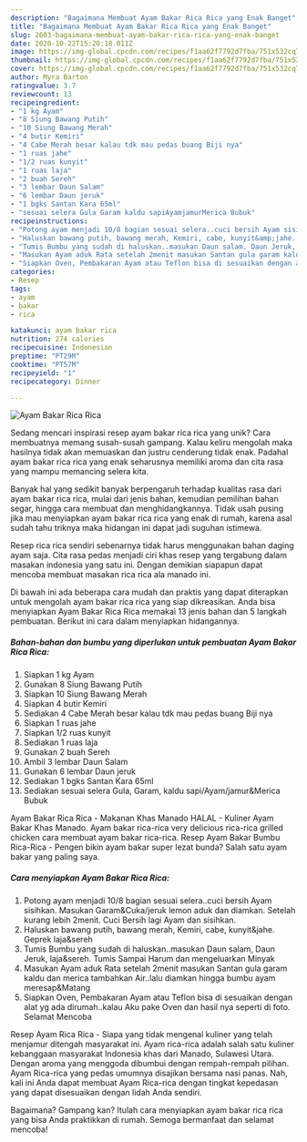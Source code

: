 ```yaml
---
description: "Bagaimana Membuat Ayam Bakar Rica Rica yang Enak Banget"
title: "Bagaimana Membuat Ayam Bakar Rica Rica yang Enak Banget"
slug: 2603-bagaimana-membuat-ayam-bakar-rica-rica-yang-enak-banget
date: 2020-10-22T15:20:18.011Z
image: https://img-global.cpcdn.com/recipes/f1aa62f7792d7fba/751x532cq70/ayam-bakar-rica-rica-foto-resep-utama.jpg
thumbnail: https://img-global.cpcdn.com/recipes/f1aa62f7792d7fba/751x532cq70/ayam-bakar-rica-rica-foto-resep-utama.jpg
cover: https://img-global.cpcdn.com/recipes/f1aa62f7792d7fba/751x532cq70/ayam-bakar-rica-rica-foto-resep-utama.jpg
author: Myra Barton
ratingvalue: 3.7
reviewcount: 13
recipeingredient:
- "1 kg Ayam"
- "8 Siung Bawang Putih"
- "10 Siung Bawang Merah"
- "4 butir Kemiri"
- "4 Cabe Merah besar kalau tdk mau pedas buang Biji nya"
- "1 ruas jahe"
- "1/2 ruas kunyit"
- "1 ruas laja"
- "2 buah Sereh"
- "3 lembar Daun Salam"
- "6 lembar Daun jeruk"
- "1 bgks Santan Kara 65ml"
- "sesuai selera Gula Garam kaldu sapiAyamjamurMerica Bubuk"
recipeinstructions:
- "Potong ayam menjadi 10/8 bagian sesuai selera..cuci bersih Ayam sisihkan. Masukan Garam&amp;Cuka/jeruk lemon aduk dan diamkan. Setelah kurang lebih 2menit. Cuci Bersih lagi Ayam dan sisihkan."
- "Haluskan bawang putih, bawang merah, Kemiri, cabe, kunyit&amp;jahe. Geprek laja&amp;sereh"
- "Tumis Bumbu yang sudah di haluskan..masukan Daun salam, Daun Jeruk, laja&amp;sereh. Tumis Sampai Harum dan mengeluarkan Minyak"
- "Masukan Ayam aduk Rata setelah 2menit masukan Santan gula garam kaldu dan merica tambahkan Air..lalu diamkan hingga bumbu ayam meresap&amp;Matang"
- "Siapkan Oven, Pembakaran Ayam atau Teflon bisa di sesuaikan dengan alat yg ada dirumah..kalau Aku pake Oven dan hasil nya seperti di foto. Selamat Mencoba"
categories:
- Resep
tags:
- ayam
- bakar
- rica

katakunci: ayam bakar rica 
nutrition: 274 calories
recipecuisine: Indonesian
preptime: "PT29M"
cooktime: "PT57M"
recipeyield: "1"
recipecategory: Dinner

---
```



![Ayam Bakar Rica Rica](https://img-global.cpcdn.com/recipes/f1aa62f7792d7fba/751x532cq70/ayam-bakar-rica-rica-foto-resep-utama.jpg)

Sedang mencari inspirasi resep ayam bakar rica rica yang unik? Cara membuatnya memang susah-susah gampang. Kalau keliru mengolah maka hasilnya tidak akan memuaskan dan justru cenderung tidak enak. Padahal ayam bakar rica rica yang enak seharusnya memiliki aroma dan cita rasa yang mampu memancing selera kita.

Banyak hal yang sedikit banyak berpengaruh terhadap kualitas rasa dari ayam bakar rica rica, mulai dari jenis bahan, kemudian pemilihan bahan segar, hingga cara membuat dan menghidangkannya. Tidak usah pusing jika mau menyiapkan ayam bakar rica rica yang enak di rumah, karena asal sudah tahu triknya maka hidangan ini dapat jadi suguhan istimewa.

Resep rica rica sendiri sebenarnya tidak harus menggunakan bahan daging ayam saja. Cita rasa pedas menjadi ciri khas resep yang tergabung dalam masakan indonesia yang satu ini. Dengan demikian siapapun dapat mencoba membuat masakan rica rica ala manado ini.


Di bawah ini ada beberapa cara mudah dan praktis yang dapat diterapkan untuk mengolah ayam bakar rica rica yang siap dikreasikan. Anda bisa menyiapkan Ayam Bakar Rica Rica memakai 13 jenis bahan dan 5 langkah pembuatan. Berikut ini cara dalam menyiapkan hidangannya.

<!--inarticleads1-->

##### Bahan-bahan dan bumbu yang diperlukan untuk pembuatan Ayam Bakar Rica Rica:

1. Siapkan 1 kg Ayam
1. Gunakan 8 Siung Bawang Putih
1. Siapkan 10 Siung Bawang Merah
1. Siapkan 4 butir Kemiri
1. Sediakan 4 Cabe Merah besar kalau tdk mau pedas buang Biji nya
1. Siapkan 1 ruas jahe
1. Siapkan 1/2 ruas kunyit
1. Sediakan 1 ruas laja
1. Gunakan 2 buah Sereh
1. Ambil 3 lembar Daun Salam
1. Gunakan 6 lembar Daun jeruk
1. Sediakan 1 bgks Santan Kara 65ml
1. Sediakan sesuai selera Gula, Garam, kaldu sapi/Ayam/jamur&amp;Merica Bubuk


Ayam Bakar Rica Rica - Makanan Khas Manado HALAL - Kuliner Ayam Bakar Khas Manado. Ayam bakar rica-rica very delicious rica-rica grilled chicken cara membuat ayam bakar rica-rica. Resep Ayam Bakar Bumbu Rica-Rica - Pengen bikin ayam bakar super lezat bunda? Salah satu ayam bakar yang paling saya. 

<!--inarticleads2-->

##### Cara menyiapkan Ayam Bakar Rica Rica:

1. Potong ayam menjadi 10/8 bagian sesuai selera..cuci bersih Ayam sisihkan. Masukan Garam&amp;Cuka/jeruk lemon aduk dan diamkan. Setelah kurang lebih 2menit. Cuci Bersih lagi Ayam dan sisihkan.
1. Haluskan bawang putih, bawang merah, Kemiri, cabe, kunyit&amp;jahe. Geprek laja&amp;sereh
1. Tumis Bumbu yang sudah di haluskan..masukan Daun salam, Daun Jeruk, laja&amp;sereh. Tumis Sampai Harum dan mengeluarkan Minyak
1. Masukan Ayam aduk Rata setelah 2menit masukan Santan gula garam kaldu dan merica tambahkan Air..lalu diamkan hingga bumbu ayam meresap&amp;Matang
1. Siapkan Oven, Pembakaran Ayam atau Teflon bisa di sesuaikan dengan alat yg ada dirumah..kalau Aku pake Oven dan hasil nya seperti di foto. Selamat Mencoba


Resep Ayam Rica Rica - Siapa yang tidak mengenal kuliner yang telah menjamur ditengah masyarakat ini. Ayam rica-rica adalah salah satu kuliner kebanggaan masyarakat Indonesia khas dari Manado, Sulawesi Utara. Dengan aroma yang menggoda dibumbui dengan rempah-rempah pilihan. Ayam Rica-rica yang pedas umumnya disajikan bersama nasi panas. Nah, kali ini Anda dapat membuat Ayam Rica-rica dengan tingkat kepedasan yang dapat disesuaikan dengan lidah Anda sendiri. 

Bagaimana? Gampang kan? Itulah cara menyiapkan ayam bakar rica rica yang bisa Anda praktikkan di rumah. Semoga bermanfaat dan selamat mencoba!
